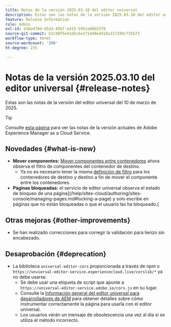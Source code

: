 ```yaml
---
title: Notas de la versión 2025.03.10 del editor universal
description: Estas son las notas de la versión 2025.03.10 del editor universal.
feature: Release Information
role: Admin
exl-id: d16ed78d-d5a3-45bf-a415-5951e60b53f9
source-git-commit: b3c98f5e41dbc5e1714d0ed418a317199c735b73
workflow-type: tm+mt
source-wordcount: '200'
ht-degree: 23%

---
```



# Notas de la versión 2025.03.10 del editor universal {#release-notes}

Estas son las notas de la versión del editor universal del 10 de marzo de 2025.

>[!TIP]
>
>Consulte [esta página](/help/release-notes/release-notes-cloud/release-notes-current.md) para ver las notas de la versión actuales de Adobe Experience Manager as a Cloud Service.

## Novedades {#what-is-new}

* **Mover componentes:** [Mover componentes entre contenedores](/help/sites-cloud/authoring/universal-editor/authoring.md#reordering-components) ahora observa el filtro de componentes del contenedor de destino.
   * Ya no es necesario tener la misma [definición de filtro](/help/implementing/universal-editor/filtering.md) para los contenedores de destino y destino a fin de mover el componente entre los contenedores.
* **Páginas bloqueadas:** el servicio de editor universal observa el estado de bloqueo de una página](/help/sites-cloud/authoring/sites-console/managing-pages.md#locking-a-page) y solo escribe en páginas que no están bloqueadas o que el usuario las ha bloqueado.[

## Otras mejoras {#other-improvements}

* Se han realizado correcciones para corregir la validación para lienzo sin encabezado.

## Desaprobación {#deprecation}

* La biblioteca `universal-editor-cors` proporcionada a través de npm o `https://unviersal-editor-service.experiencecloud.live/corslib/*` ya no debe usarse.
   * Se debe usar una etiqueta de script que apunte a `https://universal-editor-service.adobe.io/cors.js` en su lugar.
   * Consulte la [Información general del editor universal para desarrolladores de AEM](/help/implementing/universal-editor/developer-overview.md) para obtener detalles sobre cómo instrumentar correctamente la página para usarla con el editor universal.
   * Los usuarios verán un mensaje de obsolescencia una vez al día si se utiliza el método incorrecto.
